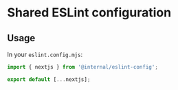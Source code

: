 # Shared ESLint configuration

## Usage

In your `eslint.config.mjs`:

```js
import { nextjs } from '@internal/eslint-config';

export default [...nextjs];
```
